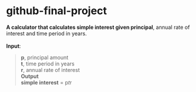 # github-final-project

**A calculator that calculates simple interest given principal**, annual rate of interest and time period in years.<br />
<br />
**Input**:<br />
> **p**, principal amount<br />
   **t**, time period in years<br />
   **r**, annual rate of interest<br />
**Output**<br />
   **simple interest** = p*t*r

